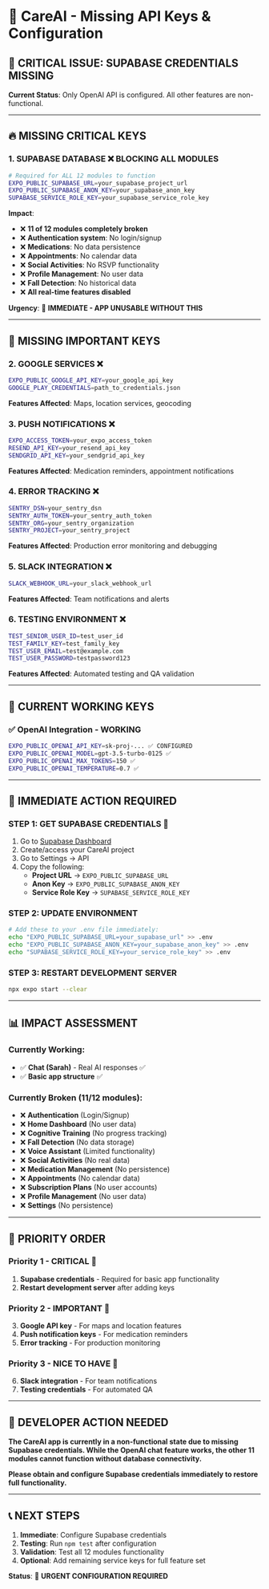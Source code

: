 # 🚨 CareAI - Missing API Keys & Configuration

## 🎯 **CRITICAL ISSUE: SUPABASE CREDENTIALS MISSING**

**Current Status**: Only OpenAI API is configured. All other features are non-functional.

---

## 🔥 **MISSING CRITICAL KEYS**

### **1. SUPABASE DATABASE** ❌ **BLOCKING ALL MODULES**
```bash
# Required for ALL 12 modules to function
EXPO_PUBLIC_SUPABASE_URL=your_supabase_project_url
EXPO_PUBLIC_SUPABASE_ANON_KEY=your_supabase_anon_key
SUPABASE_SERVICE_ROLE_KEY=your_supabase_service_role_key
```

**Impact**: 
- ❌ **11 of 12 modules completely broken**
- ❌ **Authentication system**: No login/signup
- ❌ **Medications**: No data persistence
- ❌ **Appointments**: No calendar data
- ❌ **Social Activities**: No RSVP functionality
- ❌ **Profile Management**: No user data
- ❌ **Fall Detection**: No historical data
- ❌ **All real-time features disabled**

**Urgency**: 🚨 **IMMEDIATE - APP UNUSABLE WITHOUT THIS**

---

## 🔶 **MISSING IMPORTANT KEYS**

### **2. GOOGLE SERVICES** ❌
```bash
EXPO_PUBLIC_GOOGLE_API_KEY=your_google_api_key
GOOGLE_PLAY_CREDENTIALS=path_to_credentials.json
```
**Features Affected**: Maps, location services, geocoding

### **3. PUSH NOTIFICATIONS** ❌
```bash
EXPO_ACCESS_TOKEN=your_expo_access_token
RESEND_API_KEY=your_resend_api_key
SENDGRID_API_KEY=your_sendgrid_api_key
```
**Features Affected**: Medication reminders, appointment notifications

### **4. ERROR TRACKING** ❌
```bash
SENTRY_DSN=your_sentry_dsn
SENTRY_AUTH_TOKEN=your_sentry_auth_token
SENTRY_ORG=your_sentry_organization
SENTRY_PROJECT=your_sentry_project
```
**Features Affected**: Production error monitoring and debugging

### **5. SLACK INTEGRATION** ❌
```bash
SLACK_WEBHOOK_URL=your_slack_webhook_url
```
**Features Affected**: Team notifications and alerts

### **6. TESTING ENVIRONMENT** ❌
```bash
TEST_SENIOR_USER_ID=test_user_id
TEST_FAMILY_KEY=test_family_key
TEST_USER_EMAIL=test@example.com
TEST_USER_PASSWORD=testpassword123
```
**Features Affected**: Automated testing and QA validation

---

## 🔧 **CURRENT WORKING KEYS**

### ✅ **OpenAI Integration** - **WORKING**
```bash
EXPO_PUBLIC_OPENAI_API_KEY=sk-proj-... ✅ CONFIGURED
EXPO_PUBLIC_OPENAI_MODEL=gpt-3.5-turbo-0125 ✅
EXPO_PUBLIC_OPENAI_MAX_TOKENS=150 ✅
EXPO_PUBLIC_OPENAI_TEMPERATURE=0.7 ✅
```

---

## 🚀 **IMMEDIATE ACTION REQUIRED**

### **STEP 1: GET SUPABASE CREDENTIALS** 🚨
1. Go to [Supabase Dashboard](https://supabase.com/dashboard)
2. Create/access your CareAI project
3. Go to Settings → API
4. Copy the following:
   - **Project URL** → `EXPO_PUBLIC_SUPABASE_URL`
   - **Anon Key** → `EXPO_PUBLIC_SUPABASE_ANON_KEY`
   - **Service Role Key** → `SUPABASE_SERVICE_ROLE_KEY`

### **STEP 2: UPDATE ENVIRONMENT**
```bash
# Add these to your .env file immediately:
echo "EXPO_PUBLIC_SUPABASE_URL=your_supabase_url" >> .env
echo "EXPO_PUBLIC_SUPABASE_ANON_KEY=your_supabase_anon_key" >> .env
echo "SUPABASE_SERVICE_ROLE_KEY=your_service_role_key" >> .env
```

### **STEP 3: RESTART DEVELOPMENT SERVER**
```bash
npx expo start --clear
```

---

## 📊 **IMPACT ASSESSMENT**

### **Currently Working:**
- ✅ **Chat (Sarah)** - Real AI responses ✅
- ✅ **Basic app structure** ✅

### **Currently Broken (11/12 modules):**
- ❌ **Authentication** (Login/Signup)
- ❌ **Home Dashboard** (No user data)
- ❌ **Cognitive Training** (No progress tracking)
- ❌ **Fall Detection** (No data storage)
- ❌ **Voice Assistant** (Limited functionality)
- ❌ **Social Activities** (No real data)
- ❌ **Medication Management** (No persistence)
- ❌ **Appointments** (No calendar data)
- ❌ **Subscription Plans** (No user accounts)
- ❌ **Profile Management** (No user data)
- ❌ **Settings** (No persistence)

---

## 🎯 **PRIORITY ORDER**

### **Priority 1 - CRITICAL** 🚨
1. **Supabase credentials** - Required for basic app functionality
2. **Restart development server** after adding keys

### **Priority 2 - IMPORTANT** 🔶
3. **Google API key** - For maps and location features
4. **Push notification keys** - For medication reminders
5. **Error tracking** - For production monitoring

### **Priority 3 - NICE TO HAVE** 🔷
6. **Slack integration** - For team notifications
7. **Testing credentials** - For automated QA

---

## 🚨 **DEVELOPER ACTION NEEDED**

**The CareAI app is currently in a non-functional state due to missing Supabase credentials. While the OpenAI chat feature works, the other 11 modules cannot function without database connectivity.**

**Please obtain and configure Supabase credentials immediately to restore full functionality.**

---

## 📞 **NEXT STEPS**

1. **Immediate**: Configure Supabase credentials
2. **Testing**: Run `npm test` after configuration
3. **Validation**: Test all 12 modules functionality
4. **Optional**: Add remaining service keys for full feature set

**Status**: 🚨 **URGENT CONFIGURATION REQUIRED** 